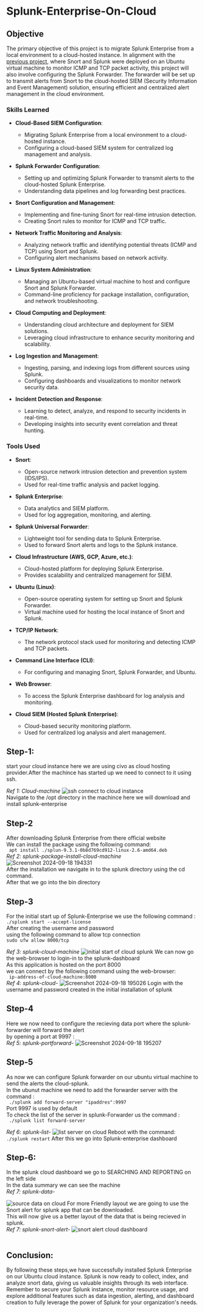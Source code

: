 
# Splunk-Enterprise-On-Cloud

## Objective

The primary objective of this project is to migrate Splunk Enterprise from a local environment to a cloud-hosted instance. In alignment with the <a href="https://github.com/aounali720/snort-project/blob/main/Splunk-forwarder-and-splunk-enterprise.md">previous project</a>, where Snort and Splunk were deployed on an Ubuntu virtual machine to monitor ICMP and TCP packet activity, this project will also involve configuring the Splunk Forwarder. The forwarder will be set up to transmit alerts from Snort to the cloud-hosted SIEM (Security Information and Event Management) solution, ensuring efficient and centralized alert management in the cloud environment.

### Skills Learned
- **Cloud-Based SIEM Configuration**:
  - Migrating Splunk Enterprise from a local environment to a cloud-hosted instance.
  - Configuring a cloud-based SIEM system for centralized log management and analysis.

- **Splunk Forwarder Configuration**:
  - Setting up and optimizing Splunk Forwarder to transmit alerts to the cloud-hosted Splunk Enterprise.
  - Understanding data pipelines and log forwarding best practices.

- **Snort Configuration and Management**:
  - Implementing and fine-tuning Snort for real-time intrusion detection.
  - Creating Snort rules to monitor for ICMP and TCP traffic.

- **Network Traffic Monitoring and Analysis**:
  - Analyzing network traffic and identifying potential threats (ICMP and TCP) using Snort and Splunk.
  - Configuring alert mechanisms based on network activity.

- **Linux System Administration**:
  - Managing an Ubuntu-based virtual machine to host and configure Snort and Splunk Forwarder.
  - Command-line proficiency for package installation, configuration, and network troubleshooting.

- **Cloud Computing and Deployment**:
  - Understanding cloud architecture and deployment for SIEM solutions.
  - Leveraging cloud infrastructure to enhance security monitoring and scalability.

- **Log Ingestion and Management**:
  - Ingesting, parsing, and indexing logs from different sources using Splunk.
  - Configuring dashboards and visualizations to monitor network security data.

- **Incident Detection and Response**:
  - Learning to detect, analyze, and respond to security incidents in real-time.
  - Developing insights into security event correlation and threat hunting.

### Tools Used
- **Snort**:
  - Open-source network intrusion detection and prevention system (IDS/IPS).
  - Used for real-time traffic analysis and packet logging.

- **Splunk Enterprise**:
  - Data analytics and SIEM platform.
  - Used for log aggregation, monitoring, and alerting.
  
- **Splunk Universal Forwarder**:
  - Lightweight tool for sending data to Splunk Enterprise.
  - Used to forward Snort alerts and logs to the Splunk instance.

- **Cloud Infrastructure (AWS, GCP, Azure, etc.)**:
  - Cloud-hosted platform for deploying Splunk Enterprise.
  - Provides scalability and centralized management for SIEM.

- **Ubuntu (Linux)**:
  - Open-source operating system for setting up Snort and Splunk Forwarder.
  - Virtual machine used for hosting the local instance of Snort and Splunk.

- **TCP/IP Network**:
  - The network protocol stack used for monitoring and detecting ICMP and TCP packets.

- **Command Line Interface (CLI)**:
  - For configuring and managing Snort, Splunk Forwarder, and Ubuntu.
  
- **Web Browser**:
  - To access the Splunk Enterprise dashboard for log analysis and monitoring.
  
- **Cloud SIEM (Hosted Splunk Enterprise)**:
  - Cloud-based security monitoring platform.
  - Used for centralized log analysis and alert management.


## Step-1:
start your cloud instance here we are using civo as cloud hosting provider.After the machince has started up we need to connect to it using ssh.<br>

*Ref 1: Cloud-machine*
![ssh connect to cloud instance](https://github.com/user-attachments/assets/100d29d6-83d7-4d2f-8d9c-7329fd3c64c7)
<br>
Navigate to the /opt directory in the machince here we will download and install splunk-enterprise <br>
## Step-2
After downloading Splunk Enterprise from there official website<br>
We can install the package using the following command:<br>
`` apt install ./splun-9.3.1-0b8d769cd912-linux-2.6-amd64.deb``<br>
*Ref 2: splunk-package-install-cloud-machine*
![Screenshot 2024-09-18 194331](https://github.com/user-attachments/assets/6a91ae89-0c4f-434b-a9f4-6ca29adde97e)<br>
After the installation we navigate in to the splunk directory using the cd command.<br>
After that we go into the bin directory<br>
## Step-3
For the initial start up of Splunk-Enterprise we use the following command :<br>
`` ./splunk start --accept-license ``<br>
After creating the username and password <br>
using the following command to allow tcp connection <br>
``sudo ufw allow 8000/tcp``

*Ref 3: splunk-cloud-machine*
![initial start of cloud splunk](https://github.com/user-attachments/assets/d83ff489-27f4-4d27-80bd-360db7100fd4)
We can now go the web-browser to login-in to the splunk-dashboard<br>
As this application is hosted on the port 8000<br>
we can connect by the following command using the web-browser:<br>
`` ip-address-of-cloud-machine:8000``<br>
*Ref 4: splunk-cloud-*
![Screenshot 2024-09-18 195026](https://github.com/user-attachments/assets/76012a4b-4276-4bc2-90b3-ba0374e0d59a)
Login with the username and password created in the initial installation of splunk<br>
## Step-4
Here we now need to configure the recieving data port where the splunk-forwarder will forward the alert<br>
by opening a port at 9997 :<br>
*Ref 5: splunk-portforward-*
![Screenshot 2024-09-18 195207](https://github.com/user-attachments/assets/e4cbce8d-5c01-4390-86e0-c9b116e43a85)
## Step-5
As now we can configure Splunk forwarder on our ubuntu virtual machine to send the alerts the cloud-splunk.<br>
In the ubunut machine we need to add the forwarder server with the command :<br>
`` ./splunk add forward-server "ipaddres":9997``<br>
Port 9997 is used by default <br>
To check the list of the server in splunk-Forwarder us the command :<br>
`` ./splunk list forward-server``<br>

*Ref 6: splunk-list-*
![list server on cloud](https://github.com/user-attachments/assets/7a692f52-d03e-415c-a908-7869aa98ef7e)
Reboot with the command:<br>
``./splunk restart``
After this we go into Splunk-enterprise dashboard<br>
## Step-6:
In the splunk cloud dashboard we go to SEARCHING AND REPORTING on the left side <br>
In the data summary we can see the machine <br>
*Ref 7: splunk-data-*


![source data on cloud](https://github.com/user-attachments/assets/aab3fd8d-d542-4686-8de0-ef251028f81e)
For more Friendly layout we are going to use the Snort alert for splunk app that can be downloaded.<br>
This will now give us a better layout of the data that is being recieved in splunk.<br>
*Ref 7: splunk-snort-alert-*
![snort alert cloud dashboard](https://github.com/user-attachments/assets/94f91093-4fa3-47ae-b304-373ea8a8e5a7)
<br>
<br>
## Conclusion:
By following these steps,we have successfully installed Splunk Enterprise on our Ubuntu cloud instance. Splunk is now ready to collect, index, and analyze snort data, giving us valuable insights through its web interface. Remember to secure your Splunk instance, monitor resource usage, and explore additional features such as data ingestion, alerting, and dashboard creation to fully leverage the power of Splunk for your organization's needs.

